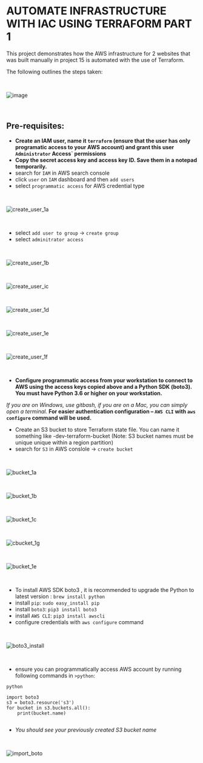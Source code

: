 <br>

# AUTOMATE INFRASTRUCTURE WITH IAC USING TERRAFORM PART 1

This project demonstrates how the AWS infrastructure for 2 websites that was built manually in project 15 is automated with the use of Terraform.

The following outlines the steps taken:

<br>

![image](https://user-images.githubusercontent.com/92983658/203531844-0d082b08-87b1-4b95-ad5d-c921e0b61611.png)

<br>

## Pre-requisites:

- **Create an IAM user, name it `terraform` (ensure that the user has only programatic access to your AWS account) and grant this user 
 `Administrator` Access` permissions**
- **Copy the secret access key and access key ID. Save them in a notepad temporarily.**
 - search for `IAM` in AWS search console
 - click `user` on `IAM` dashboard and then `add users`
 - select `programmatic access` for AWS credential type
 
<br>

![create_user_1a](https://user-images.githubusercontent.com/92983658/203534121-91fdf847-6ff0-4d83-b25c-46a35521cb22.png)

<br>

- select `add user to group` -> `create group`
- select `adminitrator access`

<br>

![create_user_1b](https://user-images.githubusercontent.com/92983658/203535472-e4dc8957-1dc2-4e06-80fb-1c5f1c81ab29.png)

<br>

![create_user_ic](https://user-images.githubusercontent.com/92983658/203535500-8d445772-a3e3-4e0c-a8f1-fe162936a290.png)

<br>

![create_user_1d](https://user-images.githubusercontent.com/92983658/203535541-8b51d69d-86b6-40a2-862b-0b225234bc5b.png)

<br>

![create_user_1e](https://user-images.githubusercontent.com/92983658/203535596-9d0bdd18-8bf1-4fca-b98c-3aa958effc34.png)

<br>

![create_user_1f](https://user-images.githubusercontent.com/92983658/203535617-d5b1abf3-4a86-4b48-9879-3c74add84264.png)

<br>

- **Configure programmatic access from your workstation to connect to AWS using the access keys copied above and a Python 
SDK (boto3). You must have Python 3.6 or higher on your workstation.**

*If you are on Windows, use gitbash, if you are on a Mac, you can simply open a terminal.*
**For easier authentication configuration – `AWS CLI` with `aws configure` command will be used.**

- Create an S3 bucket to store Terraform state file. You can name it something like <yourname>-dev-terraform-bucket 
 (Note: S3 bucket names must be unique unique within a region partition)
 - search for `S3` in AWS conslole -> `create bucket`

<br>
 
![bucket_1a](https://user-images.githubusercontent.com/92983658/203540854-411bd131-323e-4a03-ad73-8d74b0c2a18b.png)

<br>
 
![bucket_1b](https://user-images.githubusercontent.com/92983658/203540915-6dd84aec-a8f2-48de-ae4a-6102ea9121ef.png)

 <br>
 
 ![bucket_1c](https://user-images.githubusercontent.com/92983658/203541069-89122e34-f691-4e5c-a2ae-f817b9022e31.png)

<br>
 
![cbucket_1g](https://user-images.githubusercontent.com/92983658/203542731-8825e666-4ddb-4e73-b3ee-f5c0e3f173f3.png)

<br>
 
![bucket_1e](https://user-images.githubusercontent.com/92983658/203541131-d116b60e-6b99-46bf-a5eb-8e9701686a8b.png)

<br>
 
- To install AWS SDK boto3 , it is recommended to upgrade the Python to latest version : `brew install python`
- install `pip`: `sudo easy_install pip`
- install `boto3`: `pip3 install boto3`
- install `AWS CLI`: `pip3 install awscli`
- configure credentials with `aws configure` command

<br>

![boto3_install](https://user-images.githubusercontent.com/92983658/203551877-3cebfcb7-27c3-4f87-ba8c-bc5225cb2151.png)

<br>
 
- ensure you can programmatically access AWS account by running following commands in `>python`:
```
python

import boto3
s3 = boto3.resource('s3')
for bucket in s3.buckets.all():
    print(bucket.name)
 
```

- *You should see your previously created S3 bucket name*
<br>

![import_boto](https://user-images.githubusercontent.com/92983658/203561094-043eb2fe-8d12-4492-b1b5-a7b43fc32571.png)

<br>
 


 

